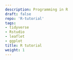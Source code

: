 ```yaml
---
description: Programming in R
draft: false
repo: 'R-tutorial'
tags:
- tidyverse
- Rstudio
- leaflet
- ggplot
title: R tutorial
weight: 1
---
```

